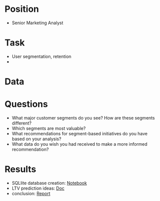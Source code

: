 # Position
- Senior Marketing Analyst

# Task
- User segmentation, retention
- []()

# Data

# Questions

- What major customer segments do you see? How are these segments different?
- Which segments are most valuable?
- What recommendations for segment-based initiatives do you have based on your analysis?
- What data do you wish you had received to make a more informed recommendation?

# Results
- SQLlite database creation: [Notebook](https://github.com/yurywallet/test_assignments/blob/main/smalls/smalls_sql_example.ipynb)
- LTV prediction ideas: [Doc](https://github.com/yurywallet/test_assignments/blob/main/smalls/LTV%20prediction.pdf)
- conclusion: [Report](https://github.com/yurywallet/test_assignments/blob/main/smalls/task_smalls.ipynb)
